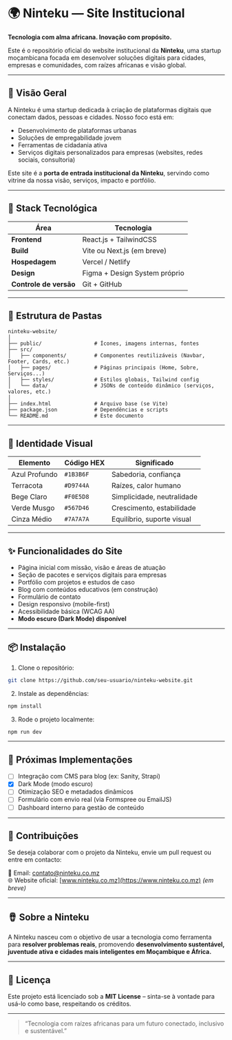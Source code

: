 # 🌍 Ninteku — Site Institucional

**Tecnologia com alma africana. Inovação com propósito.**

Este é o repositório oficial do website institucional da **Ninteku**, uma startup moçambicana focada em desenvolver soluções digitais para cidades, empresas e comunidades, com raízes africanas e visão global.

---

## 📌 Visão Geral

A Ninteku é uma startup dedicada à criação de plataformas digitais que conectam dados, pessoas e cidades. Nosso foco está em:

- Desenvolvimento de plataformas urbanas
- Soluções de empregabilidade jovem
- Ferramentas de cidadania ativa
- Serviços digitais personalizados para empresas (websites, redes sociais, consultoria)

Este site é a **porta de entrada institucional da Ninteku**, servindo como vitrine da nossa visão, serviços, impacto e portfólio.

---

## 🧱 Stack Tecnológica

| Área         | Tecnologia         |
|--------------|--------------------|
| **Frontend** | React.js + TailwindCSS |
| **Build**    | Vite ou Next.js (em breve) |
| **Hospedagem** | Vercel / Netlify  |
| **Design**   | Figma + Design System próprio |
| **Controle de versão** | Git + GitHub |

---

## 🧩 Estrutura de Pastas

```
ninteku-website/
│
├── public/                 # Ícones, imagens internas, fontes
├── src/
│   ├── components/         # Componentes reutilizáveis (Navbar, Footer, Cards, etc.)
│   ├── pages/              # Páginas principais (Home, Sobre, Serviços...)
│   ├── styles/             # Estilos globais, Tailwind config
│   └── data/               # JSONs de conteúdo dinâmico (serviços, valores, etc.)
│
├── index.html              # Arquivo base (se Vite)
├── package.json            # Dependências e scripts
└── README.md               # Este documento
```

---

## 🎨 Identidade Visual

| Elemento      | Código HEX | Significado                      |
|---------------|------------|----------------------------------|
| Azul Profundo | `#1B3B6F`  | Sabedoria, confiança             |
| Terracota     | `#D9744A`  | Raízes, calor humano             |
| Bege Claro    | `#F0E5D8`  | Simplicidade, neutralidade       |
| Verde Musgo   | `#567D46`  | Crescimento, estabilidade        |
| Cinza Médio   | `#7A7A7A`  | Equilíbrio, suporte visual       |

---

## ✨ Funcionalidades do Site

- Página inicial com missão, visão e áreas de atuação
- Seção de pacotes e serviços digitais para empresas
- Portfólio com projetos e estudos de caso
- Blog com conteúdos educativos (em construção)
- Formulário de contato
- Design responsivo (mobile-first)
- Acessibilidade básica (WCAG AA)
- **Modo escuro (Dark Mode) disponível**

---

## 📦 Instalação

1. Clone o repositório:

```bash
git clone https://github.com/seu-usuario/ninteku-website.git
```

2. Instale as dependências:

```bash
npm install
```

3. Rode o projeto localmente:

```bash
npm run dev
```

---

## 🚧 Próximas Implementações

* [ ] Integração com CMS para blog (ex: Sanity, Strapi)
* [x] Dark Mode (modo escuro)
* [ ] Otimização SEO e metadados dinâmicos
* [ ] Formulário com envio real (via Formspree ou EmailJS)
* [ ] Dashboard interno para gestão de conteúdo

---

## 🤝 Contribuições

Se deseja colaborar com o projeto da Ninteku, envie um pull request ou entre em contacto:

📧 Email: [contato@ninteku.co.mz](mailto:contato@ninteku.co.mz)  
🌐 Website oficial: [www.ninteku.co.mz](https://www.ninteku.co.mz) *(em breve)*

---

## 🪘 Sobre a Ninteku

A Ninteku nasceu com o objetivo de usar a tecnologia como ferramenta para **resolver problemas reais**, promovendo **desenvolvimento sustentável, juventude ativa e cidades mais inteligentes em Moçambique e África.**

---

## 📝 Licença

Este projeto está licenciado sob a **MIT License** – sinta-se à vontade para usá-lo como base, respeitando os créditos.

---

> “Tecnologia com raízes africanas para um futuro conectado, inclusivo e sustentável.”